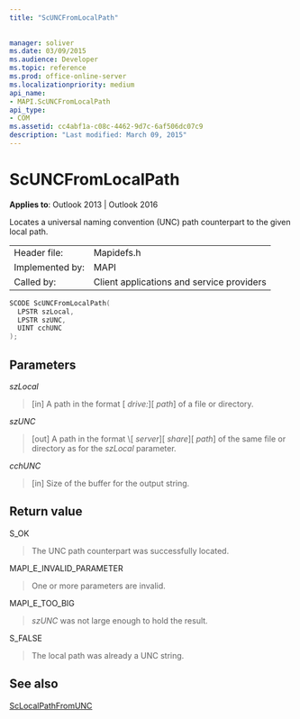 ```yaml
---
title: "ScUNCFromLocalPath"
 
 
manager: soliver
ms.date: 03/09/2015
ms.audience: Developer
ms.topic: reference
ms.prod: office-online-server
ms.localizationpriority: medium
api_name:
- MAPI.ScUNCFromLocalPath
api_type:
- COM
ms.assetid: cc4abf1a-c08c-4462-9d7c-6af506dc07c9
description: "Last modified: March 09, 2015"
---
```


# ScUNCFromLocalPath

  
  
**Applies to**: Outlook 2013 | Outlook 2016 
  
Locates a universal naming convention (UNC) path counterpart to the given local path.
  
|||
|:-----|:-----|
|Header file:  <br/> |Mapidefs.h  <br/> |
|Implemented by:  <br/> |MAPI  <br/> |
|Called by:  <br/> |Client applications and service providers  <br/> |
   
```cpp
SCODE ScUNCFromLocalPath(
  LPSTR szLocal,
  LPSTR szUNC,
  UINT cchUNC
);
```

## Parameters

 _szLocal_
  
> [in] A path in the format [ _drive:_]\[ _path_] of a file or directory.
    
 _szUNC_
  
> [out] A path in the format \\[ _server_]\[ _share_]\[ _path_] of the same file or directory as for the  _szLocal_ parameter. 
    
 _cchUNC_
  
> [in] Size of the buffer for the output string.
    
## Return value

S_OK
  
> The UNC path counterpart was successfully located.
    
MAPI_E_INVALID_PARAMETER
  
> One or more parameters are invalid.
    
MAPI_E_TOO_BIG
  
>  _szUNC_ was not large enough to hold the result. 
    
S_FALSE
  
> The local path was already a UNC string.
    
## See also



[ScLocalPathFromUNC](sclocalpathfromunc.md)

